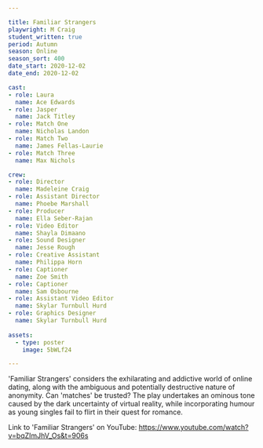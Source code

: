 ```yaml
---

title: Familiar Strangers
playwright: M Craig
student_written: true
period: Autumn
season: Online
season_sort: 400
date_start: 2020-12-02
date_end: 2020-12-02

cast:
- role: Laura
  name: Ace Edwards
- role: Jasper
  name: Jack Titley
- role: Match One
  name: Nicholas Landon
- role: Match Two
  name: James Fellas-Laurie
- role: Match Three
  name: Max Nichols

crew: 
- role: Director
  name: Madeleine Craig
- role: Assistant Director 
  name: Phoebe Marshall
- role: Producer
  name: Ella Seber-Rajan
- role: Video Editor
  name: Shayla Dimaano
- role: Sound Designer
  name: Jesse Rough
- role: Creative Assistant
  name: Philippa Horn
- role: Captioner
  name: Zoe Smith
- role: Captioner
  name: Sam Osbourne
- role: Assistant Video Editor
  name: Skylar Turnbull Hurd
- role: Graphics Designer
  name: Skylar Turnbull Hurd
  
assets:
  - type: poster
    image: 5bWLf24

---
```


'Familiar Strangers' considers the exhilarating and addictive world of online dating, along with the ambiguous and potentially destructive nature of anonymity. Can 'matches' be trusted? The play undertakes an ominous tone caused by the dark uncertainty of virtual reality, while incorporating humour as young singles fail to flirt in their quest for romance.

Link to 'Familiar Strangers' on YouTube: https://www.youtube.com/watch?v=bqZImJhV_Os&t=906s
